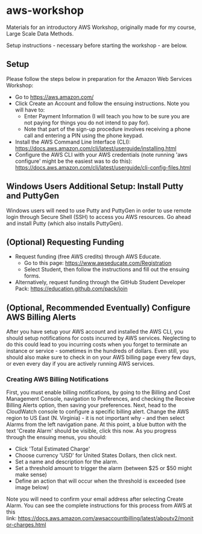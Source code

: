 # aws-workshop
Materials for an introductory AWS Workshop, originally made for my course, Large Scale Data Methods.

Setup instructions - necessary before starting the workshop - are below.

## Setup
Please follow the steps below in preparation for the Amazon Web Services Workshop:
* Go to https://aws.amazon.com/
* Click Create an Account  and follow the ensuing instructions. Note you will have to: 
  * Enter Payment Information (I will teach you how to be sure you are not paying for things you do not intend to pay for).
  * Note that part of the sign-up procedure involves receiving a phone call and entering a PIN using the phone keypad. 
* Install the AWS Command Line Interface (CLI): https://docs.aws.amazon.com/cli/latest/userguide/installing.html 
* Configure the AWS CLI with your AWS credentials (note running 'aws configure' might be the easiest was to do this): https://docs.aws.amazon.com/cli/latest/userguide/cli-config-files.html 

## Windows Users Additional Setup: Install Putty and PuttyGen
Windows users will need to use Putty and PuttyGen in order to use remote login through Secure Shell (SSH) to access you AWS resources. Go ahead and install Putty (which also installs PuttyGen).


## (Optional) Requesting Funding
* Request funding (free AWS credits) through AWS Educate.
  * Go to this page: https://www.awseducate.com/Registration
  * Select Student, then follow the instructions and fill out the ensuing forms.
* Alternatively, request funding through the GitHub Student Developer Pack: https://education.github.com/pack/join

## (Optional, Recommended Eventually) Configure AWS Billing Alerts

After you have setup your AWS account and installed the AWS CLI, you should setup notifications for costs incurred by AWS services. Neglecting to do this could lead to you incurring costs when you forget to terminate an instance or service - sometimes in the hundreds of dollars. Even still, you should also make sure to check in on your AWS billing page every few days, or even every day if you are actively running AWS services.

### Creating AWS Billing Notifications
First, you must enable billing notifications, by going to the Billing and Cost Management Console, navigation to Preferences, and checking the Receive Billing Alerts option, then saving your preferences. Next, head to the CloudWatch console to configure a specific billing alert. Change the AWS region to US East (N. Virginia) - it is not important why - and then select Alarms from the left navigation pane. At this point, a blue button with the text 'Create Alarm' should be visible, click this now. As you progress through the ensuing menus, you should:
* Click 'Total Estimated Charge'
* Choose currency 'USD' for United States Dollars, then click next.
* Set a name and description for the alarm.
* Set a threshold amount to trigger the alarm (between $25 or $50 might make sense)
* Define an action that will occur when the threshold is exceeded (see image below)

Note you will need to confirm your email address after selecting Create Alarm. You can see the complete instructions for this process from AWS at this link: https://docs.aws.amazon.com/awsaccountbilling/latest/aboutv2/monitor-charges.html
